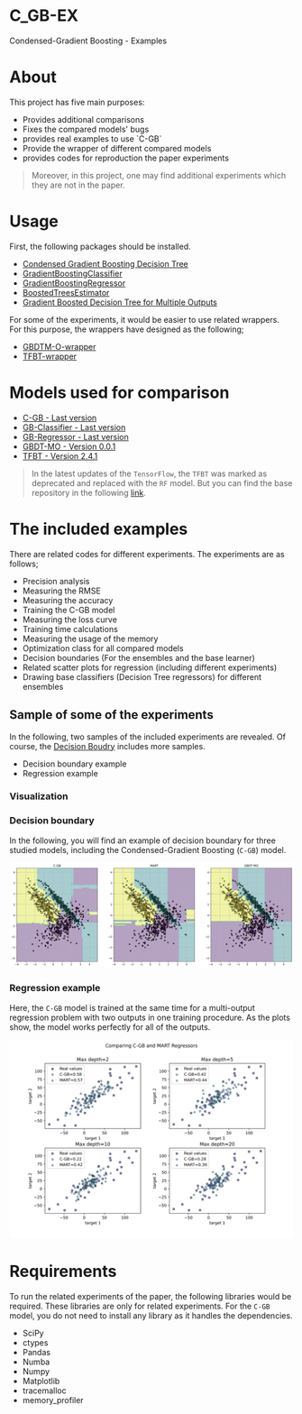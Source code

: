 # C_GB-EX
Condensed-Gradient Boosting - Examples

# About
This project has five main purposes:
<ul>
  <li> Provides additional comparisons </li>
  <li> Fixes the compared models' bugs </li>
  <li> provides real examples to use `C-GB` </li>
  <li> Provide the wrapper of different compared models </li>
  <li> provides codes for reproduction the paper experiments </li>
</ul>

> Moreover, in this project, one may find additional experiments which they are not in the paper.

# Usage
First, the following packages should be installed. 

* [Condensed Gradient Boosting Decision Tree](https://github.com/samanemami/C-GB)
* [GradientBoostingClassifier](https://scikit-learn.org/stable/modules/generated/sklearn.ensemble.GradientBoostingClassifier.html)
* [GradientBoostingRegressor](https://scikit-learn.org/stable/modules/generated/sklearn.ensemble.GradientBoostingRegressor.html)
* [BoostedTreesEstimator](https://ieeexplore.ieee.org/abstract/document/8257910?casa_token=JGZYyDrwWtMAAAAA:Pa-RpP1ho4yaE8b7lReDbjQEKLuP38m9aNjNPmAzgc2FETMMQXFEQurFEXEufitXrtvFafpAwM0)
* [Gradient Boosted Decision Tree for Multiple Outputs](https://github.com/zzd1992/GBDTMO)

For some of the experiments, it would be easier to use related wrappers. For this purpose, the wrappers have designed as the following;

* [GBDTM-O-wrapper](https://github.com/samanemami/GBDTMO/blob/master/gbdtmo/wrapper.py)
* [TFBT-wrapper](https://github.com/samanemami/TFBoostedTree)


# Models used for comparison

* [C-GB - Last version](https://github.com/samanemami/C-GB)
* [GB-Classifier - Last version](https://scikit-learn.org/stable/modules/generated/sklearn.ensemble.GradientBoostingClassifier.html)
* [GB-Regressor - Last version](https://scikit-learn.org/stable/modules/generated/sklearn.ensemble.GradientBoostingRegressor.html)
* [GBDT-MO - Version 0.0.1](https://arxiv.org/abs/1909.04373)
* [TFBT - Version 2.4.1](https://git.kot.tools/nk2/syntaxnet_rus/-/tree/caae66a144f1237eb6b5c19fa00c317ca3bed09c/tensorflow/tensorflow/contrib/boosted_trees)

> In the latest updates of the `TensorFlow`, the `TFBT` was marked as deprecated and replaced with the `RF` model. But you can find the base repository in the following [link](https://git.kot.tools/nk2/syntaxnet_rus/-/tree/caae66a144f1237eb6b5c19fa00c317ca3bed09c/tensorflow/tensorflow/contrib/boosted_trees).

# The included examples
There are related codes for different experiments. The experiments are as follows;
<ul>
  <li> Precision analysis </li>
  <li> Measuring the RMSE </li>
  <li> Measuring the accuracy </li>
  <li> Training the C-GB model </li>
  <li> Measuring the loss curve </li>
  <li> Training time calculations </li>
  <li> Measuring the usage of the memory </li>
  <li> Optimization class for all compared models </li>
  <li> Decision boundaries (For the ensembles and the base learner) </li>
  <li> Related scatter plots for regression (including different experiments) </li>
  <li> Drawing base classifiers (Decision Tree regressors) for different ensembles </li>
  
</ul>

## Sample of some of the experiments
In the following, two samples of the included experiments are revealed. Of course, the [Decision Boudry](https://github.com/samanemami/C_GB-EX/tree/main/Decision_boundary) includes more samples.
* Decision boundary example
* Regression example

### Visualization

### Decision boundary
In the following, you will find an example of decision boundary for three studied models, including the Condensed-Gradient Boosting (`C-GB`) model.

![![classification](https://github.com/samanemami/C_GB-EX/blob/main/docs/example.jpg)](https://github.com/samanemami/C_GB-EX/blob/main/docs/example.jpg)


### Regression example
Here, the `C-GB` model is trained at the same time for a multi-output regression problem with two outputs in one training procedure. As the plots show, the model works perfectly for all of the outputs.

![![regression](https://raw.githubusercontent.com/samanemami/C_GB-EX/main/docs/Scatter_regression.jpg?token=GHSAT0AAAAAABSTP7JH6T4V5OI5VVXWKND6YTNC2UQ)](https://github.com/samanemami/C_GB-EX/blob/main/docs/Scatter_regression.jpg)



# Requirements
To run the related experiments of the paper, the following libraries would be required. These libraries are only for related experiments. For the `C-GB` model, you do not need to install any library as it handles the dependencies.
 
<ul>
  <li> SciPy </li>
  <li> ctypes </li>
  <li> Pandas </li>
  <li> Numba </li>
  <li> Numpy </li>
  <li> Matplotlib </li>
  <li> tracemalloc </li>
  <li> memory_profiler </li>
</ul>
